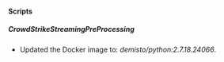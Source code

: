 
#### Scripts
##### CrowdStrikeStreamingPreProcessing
- Updated the Docker image to: *demisto/python:2.7.18.24066*.